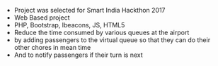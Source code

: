 - Project was selected for Smart India Hackthon 2017
- Web Based project 
- PHP, Bootstrap, Ibeacons, JS, HTML5
- Reduce the time consumed by various queues at the airport
- by adding passengers to the virtual queue so that they can do their other chores in mean time 
- And to notify passengers if their turn is next
